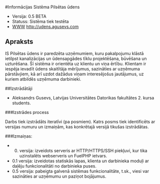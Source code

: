 #Informācijas Sistēma Pilsētas ūdens

* Versija: 0.5 BETA
* Statuss: Sistēma tiek testēta
* [WWW](https://udens.agusevs.com) http://udens.agusevs.com

## Apraksts

IS Pilsētas ūdens ir paredzēta uzņēmumiem, kuru pakalpojumu klāstā ietilpst 
kanalizācijas un ūdensapgādes tīklu projektēšana, būvēšana un uzturēšana. 
Šī sistēma ir orientēta uz klientu un viņa ērtību. Klientam ir iespēja ievadīt ūdens skaitītāja mērījumus, sazināties ar uzņēmuma pārstāvjiem, kā arī uzdot dažādus viņam interesējošus jautājumus, uz kuriem atbildēs uzņēmuma darbinieki.

##Izstrādātāji

* Aleksandrs Gusevs, Latvijas Universitātes Datorikas fakultātes 2. kursa students.

###Izstrādes process

Darbs tiek izstrādāts iteratīvi (pa posmiem). Katrs posms tiek identificēts ar versijas numuru un izmaiņām, kas konkrētajā versijā tikušas izstrādātas.

###Izmaiņas:

* 0. versija: izveidots serveris ar HTTP/HTTPS/SSH piekļuvi, kur tika uzinstalēts webserveris un FuelPHP ietvars.
* 0.1 versija: izveidotas statiskās lapas, klienta un darbinieka moduļi ar daļēju funkcionalitāti no darbinieka puses.
* 0.5 versija: pabeigta galvenā sistēmas funkcionalitāte, t.sk., viesi var sazināties ar uzņēmumu un paziņot bojājumus.